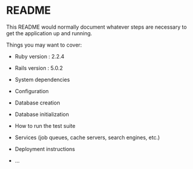 # README

This README would normally document whatever steps are necessary to get the
application up and running.

Things you may want to cover:

* Ruby version : 2.2.4
* Rails version : 5.0.2

* System dependencies

* Configuration

* Database creation

* Database initialization

* How to run the test suite

* Services (job queues, cache servers, search engines, etc.)

* Deployment instructions

* ...
